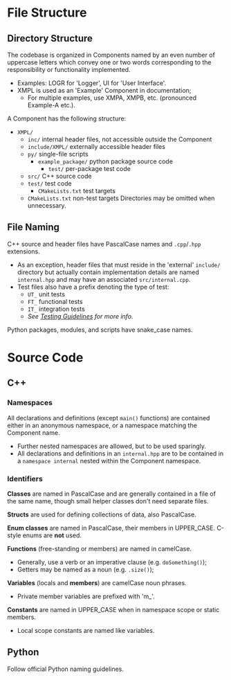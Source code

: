 # File Structure

## Directory Structure

The codebase is organized in Components named by an even number of uppercase
letters which convey one or two words corresponding to the responsibility or
functionality implemented.
- Examples: LOGR for 'Logger', UI for 'User Interface'.
- XMPL is used as an 'Example' Component in documentation;
  - For multiple examples, use XMPA, XMPB, etc. (pronounced Example-A etc.).

A Component has the following structure:
- `XMPL/`
  - `inc/` internal header files, not accessible outside the Component
  - `include/XMPL/` externally accessible header files
  - `py/` single-file scripts
    - `example_package/` python package source code
      - `test/` per-package test code
  - `src/` C++ source code
  - `test/` test code
    - `CMakeLists.txt` test targets
  - `CMakeLists.txt` non-test targets
Directories may be omitted when unnecessary.


## File Naming

C++ source and header files have PascalCase names and `.cpp`/`.hpp` extensions.
- As an exception, header files that must reside in the 'external' `include/`
  directory but actually contain implementation details are named `internal.hpp`
  and may have an associated `src/internal.cpp`.
- Test files also have a prefix denoting the type of test:
  - `UT_` unit tests
  - `FT_` functional tests
  - `IT_` integration tests
  - _See [Testing Guidelines](/docs/testing_guidelines) for more info_.

Python packages, modules, and scripts have snake_case names.


# Source Code

## C++

### Namespaces

All declarations and definitions (except `main()` functions) are contained
either in an anonymous namespace, or a namespace matching the Component name.
- Further nested namespaces are allowed, but to be used sparingly.
- All declarations and definitions in an `internal.hpp` are to be contained
  in a `namespace internal` nested within the Component namespace.


### Identifiers

**Classes** are named in PascalCase and are generally contained in a file
of the same name, though small helper classes don't need separate files.

**Structs** are used for defining collections of data, also PascalCase.

**Enum classes** are named in PascalCase, their members in UPPER_CASE.
C-style enums are **not** used.

**Functions** (free-standing or members) are named in camelCase.
- Generally, use a verb or an imperative clause (e.g. `doSomething()`);
- Getters may be named as a noun (e.g. `.size()`);

**Variables** (locals and **members**) are camelCase noun phrases.
- Private member variables are prefixed with 'm_'.

**Constants** are named in UPPER_CASE when in namespace scope or static members.
- Local scope constants are named like variables.


## Python

Follow official Python naming guidelines.
